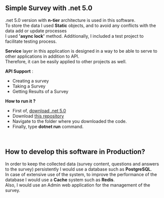 ## Simple Survey with .net 5.0

.net 5.0 version with **n-tier** architecture is used in this software.<br />
To store the data I used **Static** objects, and to avoid any conflicts with the data add or update processes<br />
I used **'async lock'** method. Additionally, I included a test project to facilitate testing process. <br />

**Service** layer in this application is designed in a way to be able to serve to other applications in addition to API.<br />
Therefore, it can be easily applied to other projects as well.

**API Support** :
* Creating a survey
* Taking a Survey
* Getting Results of a Survey

**How to run it ?**
* First of, [download .net 5.0](https://dotnet.microsoft.com/download/dotnet/5.0)
* Download [this repository](https://github.com/cihandokur/SimpleSurvey.git)
* Navigate to the folder where you downloaded the code. 
* Finally, type **dotnet run** command.

<br />

## How to develop this software in Production?

In order to keep the collected data (survey content, questions and answers to the survey) persistently 
I would use a database such as **PostgreSQL**. <br />
In case of extensive use of the system, to improve the performance of the database I would use a **Cache** system such as **Redis**.<br />
Also, I would use an Admin web application for the management of the survey.
<br />
